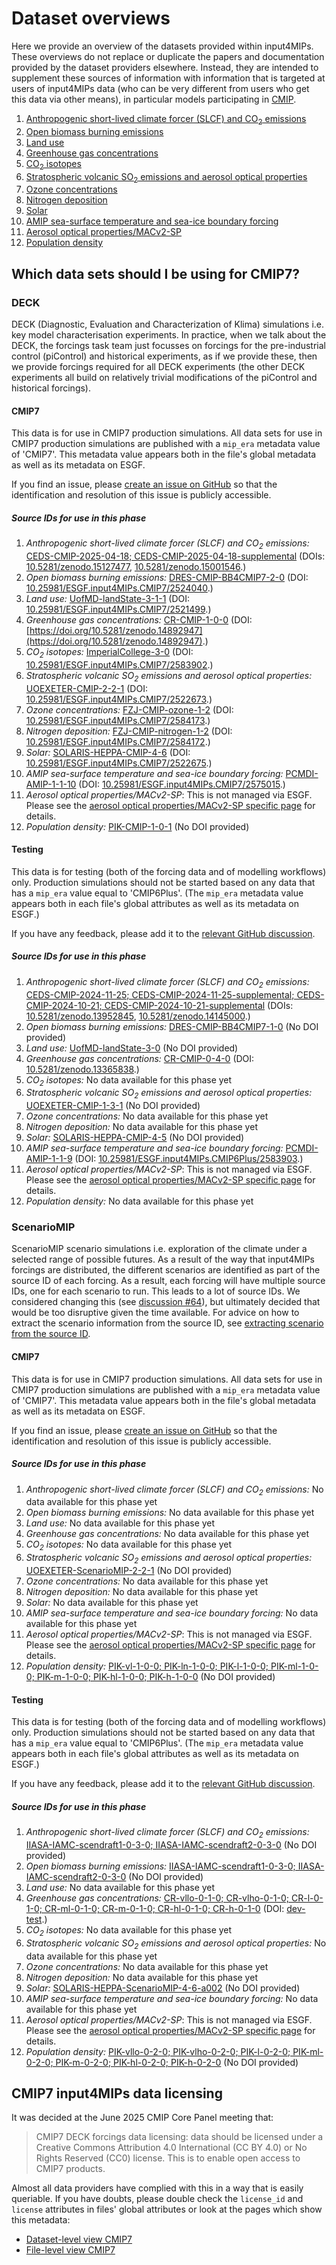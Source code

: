 # Dataset overviews

Here we provide an overview of the datasets provided within input4MIPs.
These overviews do not replace or duplicate the papers and documentation provided by the dataset providers elsewhere.
Instead, they are intended to supplement these sources of information
with information that is targeted at users of input4MIPs data
(who can be very different from users who get this data via other means),
in particular models participating in [CMIP](https://www.wcrp-climate.org/wgcm-cmip).

1. [Anthropogenic short-lived climate forcer (SLCF) and CO<sub>2</sub> emissions](anthropogenic-slcf-co2-emissions.md)
1. [Open biomass burning emissions](open-biomass-burning-emissions.md)
1. [Land use](land-use.md)
1. [Greenhouse gas concentrations](greenhouse-gas-concentrations.md)
1. [CO<sub>2</sub> isotopes](co2-isotopes.md)
1. [Stratospheric volcanic SO<sub>2</sub> emissions and aerosol optical properties](stratospheric-volcanic-so2-emissions-aod.md)
1. [Ozone concentrations](ozone.md)
1. [Nitrogen deposition](nitrogen-deposition.md)
1. [Solar](solar.md)
1. [AMIP sea-surface temperature and sea-ice boundary forcing](amip-sst-sea-ice-boundary-forcing.md)
1. [Aerosol optical properties/MACv2-SP](aerosol-optical-properties-macv2-sp.md)
1. [Population density](population.md)

## Which data sets should I be using for CMIP7?

### DECK

DECK (Diagnostic, Evaluation and Characterization of Klima) simulations
i.e. key model characterisation experiments.
In practice, when we talk about the DECK,
the forcings task team just focusses on forcings for the pre-industrial control (piControl) and historical experiments,
as if we provide these, then we provide forcings required for all DECK experiments
(the other DECK experiments all build on relatively trivial modifications of the piControl and historical forcings).

#### CMIP7

<!--- begin-source-id-summary:deck-cmip7 -->
<!--- Do not edit this section, it is automatically updated when the docs are built -->

This data is for use in CMIP7 production simulations.
All data sets for use in CMIP7 production simulations are published with a `mip_era` metadata value of 'CMIP7'.
This metadata value appears both in the file's global metadata as well as its metadata on ESGF.

If you find an issue, please
[create an issue on GitHub](https://github.com/PCMDI/input4MIPs_CVs/issues/new?template=data_issue.md)
so that the identification and resolution of this issue is publicly accessible.

##### Source IDs for use in this phase

1. *Anthropogenic short-lived climate forcer (SLCF) and CO<sub>2</sub> emissions:* [CEDS-CMIP-2025-04-18; CEDS-CMIP-2025-04-18-supplemental](https://aims2.llnl.gov/search?project=input4MIPs&versionType=all&activeFacets=%7B%22source_id%22%3A%22CEDS-CMIP-2025-04-18%22%2C%22CEDS-CMIP-2025-04-18-supplemental%22%7D) (DOIs: [10.5281/zenodo.15127477](https://doi.org/10.5281/zenodo.15127477), [10.5281/zenodo.15001546](https://doi.org/10.5281/zenodo.15001546).)
1. *Open biomass burning emissions:* [DRES-CMIP-BB4CMIP7-2-0](https://aims2.llnl.gov/search?project=input4MIPs&versionType=all&activeFacets=%7B%22source_id%22%3A%22DRES-CMIP-BB4CMIP7-2-0%22%7D) (DOI: [10.25981/ESGF.input4MIPs.CMIP7/2524040](https://doi.org/10.25981/ESGF.input4MIPs.CMIP7/2524040).)
1. *Land use:* [UofMD-landState-3-1-1](https://aims2.llnl.gov/search?project=input4MIPs&versionType=all&activeFacets=%7B%22source_id%22%3A%22UofMD-landState-3-1-1%22%7D) (DOI: [10.25981/ESGF.input4MIPs.CMIP7/2521499](https://doi.org/10.25981/ESGF.input4MIPs.CMIP7/2521499).)
1. *Greenhouse gas concentrations:* [CR-CMIP-1-0-0](https://aims2.llnl.gov/search?project=input4MIPs&versionType=all&activeFacets=%7B%22source_id%22%3A%22CR-CMIP-1-0-0%22%7D) (DOI: [https://doi.org/10.5281/zenodo.14892947](https://doi.org/10.5281/zenodo.14892947).)
1. *CO<sub>2</sub> isotopes:* [ImperialCollege-3-0](https://aims2.llnl.gov/search?project=input4MIPs&versionType=all&activeFacets=%7B%22source_id%22%3A%22ImperialCollege-3-0%22%7D) (DOI: [10.25981/ESGF.input4MIPs.CMIP7/2583902](https://doi.org/10.25981/ESGF.input4MIPs.CMIP7/2583902).)
1. *Stratospheric volcanic SO<sub>2</sub> emissions and aerosol optical properties:* [UOEXETER-CMIP-2-2-1](https://aims2.llnl.gov/search?project=input4MIPs&versionType=all&activeFacets=%7B%22source_id%22%3A%22UOEXETER-CMIP-2-2-1%22%7D) (DOI: [10.25981/ESGF.input4MIPs.CMIP7/2522673](https://doi.org/10.25981/ESGF.input4MIPs.CMIP7/2522673).)
1. *Ozone concentrations:* [FZJ-CMIP-ozone-1-2](https://aims2.llnl.gov/search?project=input4MIPs&versionType=all&activeFacets=%7B%22source_id%22%3A%22FZJ-CMIP-ozone-1-2%22%7D) (DOI: [10.25981/ESGF.input4MIPs.CMIP7/2584173](https://doi.org/10.25981/ESGF.input4MIPs.CMIP7/2584173).)
1. *Nitrogen deposition:* [FZJ-CMIP-nitrogen-1-2](https://aims2.llnl.gov/search?project=input4MIPs&versionType=all&activeFacets=%7B%22source_id%22%3A%22FZJ-CMIP-nitrogen-1-2%22%7D) (DOI: [10.25981/ESGF.input4MIPs.CMIP7/2584172](https://doi.org/10.25981/ESGF.input4MIPs.CMIP7/2584172).)
1. *Solar:* [SOLARIS-HEPPA-CMIP-4-6](https://aims2.llnl.gov/search?project=input4MIPs&versionType=all&activeFacets=%7B%22source_id%22%3A%22SOLARIS-HEPPA-CMIP-4-6%22%7D) (DOI: [10.25981/ESGF.input4MIPs.CMIP7/2522675](https://doi.org/10.25981/ESGF.input4MIPs.CMIP7/2522675).)
1. *AMIP sea-surface temperature and sea-ice boundary forcing:* [PCMDI-AMIP-1-1-10](https://aims2.llnl.gov/search?project=input4MIPs&versionType=all&activeFacets=%7B%22source_id%22%3A%22PCMDI-AMIP-1-1-10%22%7D) (DOI: [10.25981/ESGF.input4MIPs.CMIP7/2575015](https://doi.org/10.25981/ESGF.input4MIPs.CMIP7/2575015).)
1. *Aerosol optical properties/MACv2-SP*: This is not managed via ESGF. Please see the [aerosol optical properties/MACv2-SP specific page](aerosol-optical-properties-macv2-sp) for details.
1. *Population density:* [PIK-CMIP-1-0-1](https://aims2.llnl.gov/search?project=input4MIPs&versionType=all&activeFacets=%7B%22source_id%22%3A%22PIK-CMIP-1-0-1%22%7D) (No DOI provided)
<!--- end-source-id-summary -->

#### Testing

<!--- begin-source-id-summary:deck-testing -->
<!--- Do not edit this section, it is automatically updated when the docs are built -->

This data is for testing (both of the forcing data and of modelling workflows) only.
Production simulations should not be started based on any data that has a `mip_era` value equal to 'CMIP6Plus'.
(The `mip_era` metadata value appears both in each file's global attributes as well as its metadata on ESGF.)

If you have any feedback, please add it to the [relevant GitHub discussion](https://github.com/PCMDI/input4MIPs_CVs/discussions).

##### Source IDs for use in this phase

1. *Anthropogenic short-lived climate forcer (SLCF) and CO<sub>2</sub> emissions:* [CEDS-CMIP-2024-11-25; CEDS-CMIP-2024-11-25-supplemental; CEDS-CMIP-2024-10-21; CEDS-CMIP-2024-10-21-supplemental](https://aims2.llnl.gov/search?project=input4MIPs&versionType=all&activeFacets=%7B%22source_id%22%3A%22CEDS-CMIP-2024-11-25%22%2C%22CEDS-CMIP-2024-11-25-supplemental%22%2C%22CEDS-CMIP-2024-10-21%22%2C%22CEDS-CMIP-2024-10-21-supplemental%22%7D) (DOIs: [10.5281/zenodo.13952845](https://doi.org/10.5281/zenodo.13952845), [10.5281/zenodo.14145000](https://doi.org/10.5281/zenodo.14145000).)
1. *Open biomass burning emissions:* [DRES-CMIP-BB4CMIP7-1-0](https://aims2.llnl.gov/search?project=input4MIPs&versionType=all&activeFacets=%7B%22source_id%22%3A%22DRES-CMIP-BB4CMIP7-1-0%22%7D) (No DOI provided)
1. *Land use:* [UofMD-landState-3-0](https://aims2.llnl.gov/search?project=input4MIPs&versionType=all&activeFacets=%7B%22source_id%22%3A%22UofMD-landState-3-0%22%7D) (No DOI provided)
1. *Greenhouse gas concentrations:* [CR-CMIP-0-4-0](https://aims2.llnl.gov/search?project=input4MIPs&versionType=all&activeFacets=%7B%22source_id%22%3A%22CR-CMIP-0-4-0%22%7D) (DOI: [10.5281/zenodo.13365838](https://doi.org/10.5281/zenodo.13365838).)
1. *CO<sub>2</sub> isotopes:* No data available for this phase yet
1. *Stratospheric volcanic SO<sub>2</sub> emissions and aerosol optical properties:* [UOEXETER-CMIP-1-3-1](https://aims2.llnl.gov/search?project=input4MIPs&versionType=all&activeFacets=%7B%22source_id%22%3A%22UOEXETER-CMIP-1-3-1%22%7D) (No DOI provided)
1. *Ozone concentrations:* No data available for this phase yet
1. *Nitrogen deposition:* No data available for this phase yet
1. *Solar:* [SOLARIS-HEPPA-CMIP-4-5](https://aims2.llnl.gov/search?project=input4MIPs&versionType=all&activeFacets=%7B%22source_id%22%3A%22SOLARIS-HEPPA-CMIP-4-5%22%7D) (No DOI provided)
1. *AMIP sea-surface temperature and sea-ice boundary forcing:* [PCMDI-AMIP-1-1-9](https://aims2.llnl.gov/search?project=input4MIPs&versionType=all&activeFacets=%7B%22source_id%22%3A%22PCMDI-AMIP-1-1-9%22%7D) (DOI: [10.25981/ESGF.input4MIPs.CMIP6Plus/2583903](https://doi.org/10.25981/ESGF.input4MIPs.CMIP6Plus/2583903).)
1. *Aerosol optical properties/MACv2-SP*: This is not managed via ESGF. Please see the [aerosol optical properties/MACv2-SP specific page](aerosol-optical-properties-macv2-sp) for details.
1. *Population density:* No data available for this phase yet
<!--- end-source-id-summary -->

### ScenarioMIP

ScenarioMIP scenario simulations
i.e. exploration of the climate under a selected range of possible futures.
As a result of the way that input4MIPs forcings are distributed,
the different scenarios are identified as part of the source ID of each forcing.
As a result, each forcing will have multiple source IDs, one for each scenario to run.
This leads to a lot of source IDs.
We considered changing this (see [discussion #64](https://github.com/PCMDI/input4MIPs_CVs/discussions/64)),
but ultimately decided that would be too disruptive given the time available.
For advice on how to extract the scenario information from the source ID,
see [extracting scenario from the source ID](extracting-scenario-from-source-id).

#### CMIP7

<!--- begin-source-id-summary:scenariomip-cmip7 -->
<!--- Do not edit this section, it is automatically updated when the docs are built -->

This data is for use in CMIP7 production simulations.
All data sets for use in CMIP7 production simulations are published with a `mip_era` metadata value of 'CMIP7'.
This metadata value appears both in the file's global metadata as well as its metadata on ESGF.

If you find an issue, please
[create an issue on GitHub](https://github.com/PCMDI/input4MIPs_CVs/issues/new?template=data_issue.md)
so that the identification and resolution of this issue is publicly accessible.

##### Source IDs for use in this phase

1. *Anthropogenic short-lived climate forcer (SLCF) and CO<sub>2</sub> emissions:* No data available for this phase yet
1. *Open biomass burning emissions:* No data available for this phase yet
1. *Land use:* No data available for this phase yet
1. *Greenhouse gas concentrations:* No data available for this phase yet
1. *CO<sub>2</sub> isotopes:* No data available for this phase yet
1. *Stratospheric volcanic SO<sub>2</sub> emissions and aerosol optical properties:* [UOEXETER-ScenarioMIP-2-2-1](https://aims2.llnl.gov/search?project=input4MIPs&versionType=all&activeFacets=%7B%22source_id%22%3A%22UOEXETER-ScenarioMIP-2-2-1%22%7D) (No DOI provided)
1. *Ozone concentrations:* No data available for this phase yet
1. *Nitrogen deposition:* No data available for this phase yet
1. *Solar:* No data available for this phase yet
1. *AMIP sea-surface temperature and sea-ice boundary forcing:* No data available for this phase yet
1. *Aerosol optical properties/MACv2-SP*: This is not managed via ESGF. Please see the [aerosol optical properties/MACv2-SP specific page](aerosol-optical-properties-macv2-sp) for details.
1. *Population density:* [PIK-vl-1-0-0; PIK-ln-1-0-0; PIK-l-1-0-0; PIK-ml-1-0-0; PIK-m-1-0-0; PIK-hl-1-0-0; PIK-h-1-0-0](https://aims2.llnl.gov/search?project=input4MIPs&versionType=all&activeFacets=%7B%22source_id%22%3A%22PIK-vl-1-0-0%22%2C%22PIK-ln-1-0-0%22%2C%22PIK-l-1-0-0%22%2C%22PIK-ml-1-0-0%22%2C%22PIK-m-1-0-0%22%2C%22PIK-hl-1-0-0%22%2C%22PIK-h-1-0-0%22%7D) (No DOI provided)
<!--- end-source-id-summary -->

#### Testing

<!--- begin-source-id-summary:scenariomip-testing -->
<!--- Do not edit this section, it is automatically updated when the docs are built -->

This data is for testing (both of the forcing data and of modelling workflows) only.
Production simulations should not be started based on any data that has a `mip_era` value equal to 'CMIP6Plus'.
(The `mip_era` metadata value appears both in each file's global attributes as well as its metadata on ESGF.)

If you have any feedback, please add it to the [relevant GitHub discussion](https://github.com/PCMDI/input4MIPs_CVs/discussions).

##### Source IDs for use in this phase

1. *Anthropogenic short-lived climate forcer (SLCF) and CO<sub>2</sub> emissions:* [IIASA-IAMC-scendraft1-0-3-0; IIASA-IAMC-scendraft2-0-3-0](https://aims2.llnl.gov/search?project=input4MIPs&versionType=all&activeFacets=%7B%22source_id%22%3A%22IIASA-IAMC-scendraft1-0-3-0%22%2C%22IIASA-IAMC-scendraft2-0-3-0%22%7D) (No DOI provided)
1. *Open biomass burning emissions:* [IIASA-IAMC-scendraft1-0-3-0; IIASA-IAMC-scendraft2-0-3-0](https://aims2.llnl.gov/search?project=input4MIPs&versionType=all&activeFacets=%7B%22source_id%22%3A%22IIASA-IAMC-scendraft1-0-3-0%22%2C%22IIASA-IAMC-scendraft2-0-3-0%22%7D) (No DOI provided)
1. *Land use:* No data available for this phase yet
1. *Greenhouse gas concentrations:* [CR-vllo-0-1-0; CR-vlho-0-1-0; CR-l-0-1-0; CR-ml-0-1-0; CR-m-0-1-0; CR-hl-0-1-0; CR-h-0-1-0](https://aims2.llnl.gov/search?project=input4MIPs&versionType=all&activeFacets=%7B%22source_id%22%3A%22CR-vllo-0-1-0%22%2C%22CR-vlho-0-1-0%22%2C%22CR-l-0-1-0%22%2C%22CR-ml-0-1-0%22%2C%22CR-m-0-1-0%22%2C%22CR-hl-0-1-0%22%2C%22CR-h-0-1-0%22%7D) (DOI: [dev-test](https://doi.org/dev-test).)
1. *CO<sub>2</sub> isotopes:* No data available for this phase yet
1. *Stratospheric volcanic SO<sub>2</sub> emissions and aerosol optical properties:* No data available for this phase yet
1. *Ozone concentrations:* No data available for this phase yet
1. *Nitrogen deposition:* No data available for this phase yet
1. *Solar:* [SOLARIS-HEPPA-ScenarioMIP-4-6-a002](https://aims2.llnl.gov/search?project=input4MIPs&versionType=all&activeFacets=%7B%22source_id%22%3A%22SOLARIS-HEPPA-ScenarioMIP-4-6-a002%22%7D) (No DOI provided)
1. *AMIP sea-surface temperature and sea-ice boundary forcing:* No data available for this phase yet
1. *Aerosol optical properties/MACv2-SP*: This is not managed via ESGF. Please see the [aerosol optical properties/MACv2-SP specific page](aerosol-optical-properties-macv2-sp) for details.
1. *Population density:* [PIK-vllo-0-2-0; PIK-vlho-0-2-0; PIK-l-0-2-0; PIK-ml-0-2-0; PIK-m-0-2-0; PIK-hl-0-2-0; PIK-h-0-2-0](https://aims2.llnl.gov/search?project=input4MIPs&versionType=all&activeFacets=%7B%22source_id%22%3A%22PIK-vllo-0-2-0%22%2C%22PIK-vlho-0-2-0%22%2C%22PIK-l-0-2-0%22%2C%22PIK-ml-0-2-0%22%2C%22PIK-m-0-2-0%22%2C%22PIK-hl-0-2-0%22%2C%22PIK-h-0-2-0%22%7D) (No DOI provided)
<!--- end-source-id-summary -->

## CMIP7 input4MIPs data licensing

It was decided at the June 2025 CMIP Core Panel meeting that:

> CMIP7 DECK forcings data licensing:
> data should be licensed under a Creative Commons Attribution 4.0 International (CC BY 4.0) 
> or No Rights Reserved (CC0) license.
> This is to enable open access to CMIP7 products.

Almost all data providers have complied with this in a way that is easily queriable.
If you have doubts, please double check the `license_id` and `license` attributes
in files' global attributes or look at the pages which show this metadata:

- [Dataset-level view CMIP7](../database-views/input4MIPs_datasets_CMIP7.html)
- [File-level view CMIP7](../database-views/input4MIPs_files_CMIP7.html)

